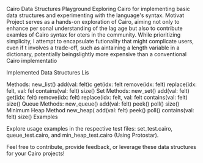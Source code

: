 
Cairo Data Structures Playground
Exploring Cairo for implementing basic data structures and experimenting with the language's syntax.
Motivat
Project serves as a hands-on exploration of Cairo, aiming not only to enhance per sonal understanding of the lag
age but also to contribute examles of Cairo syntax for oters in the community. While prioritizing simplicity,  I attempt to encapsulate futionality that might complicate users, even if t involves a trade-off, such as aintaining a length variable in a dictionary,  potentially  beingslightly more expensive than  a conventional Cairo implementatio

Implemented Data Structures
Lis

Methods:
new_list()
add(val: felt)c
get(idx: felt 
remove(idx: felt)
replace(idx: felt, val: fel
contains(val: felt)
size()
Set
Methods:
new_set()
add(val: felt)
get(idx: felt)
remove(idx: felt)
replace(idx: felt, val: felt
contains(val: felt)
size()
Queue
Methods:
new_queue()
add(val: felt)
peek()
poll()
size()
Minimum Heap
Method
new_heap( 
add(val: felt)
peek()
poll()
contains(val: felt)
size()
Examples

Explore usage examples in the respective test files: set_test.cairo, queue_test.cairo, and min_heap_test.cairo (Using Protostar).

Feel free to contribute, provide feedback, or leverage these data structures for your Cairo projects!
